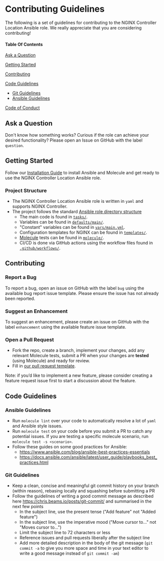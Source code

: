 # Contributing Guidelines

The following is a set of guidelines for contributing to the NGINX Controller Location Ansible role. We really appreciate that you are considering contributing!

#### Table Of Contents

[Ask a Question](#ask-a-question)

[Getting Started](#getting-started)

[Contributing](#contributing)

[Code Guidelines](#code-guidelines)
*   [Git Guidelines](#git-guidelines)
*   [Ansible Guidelines](#ansible-guidelines)

[Code of Conduct](https://github.com/nginxinc/ansible-role-nginx_controller_location/blob/main/CODE_OF_CONDUCT.md)

## Ask a Question

Don't know how something works? Curious if the role can achieve your desired functionality? Please open an Issue on GitHub with the label `question`.

## Getting Started

Follow our [Installation Guide](https://github.com/nginxinc/ansible-role-nginx_controller_location/blob/main/README.md#Installation) to install Ansible and Molecule and get ready to use the NGINX Controller Location Ansible role.

### Project Structure

*   The NGINX Controller Location Ansible role is written in `yaml` and supports NGINX Controller.
*   The project follows the standard [Ansible role directory structure](https://docs.ansible.com/ansible/latest/user_guide/playbooks_reuse_roles.html)
    *   The main code is found in [`tasks/`](https://github.com/nginxinc/ansible-role-nginx_controller_location/blob/main/tasks/).
    *   Variables can be found in [`defaults/main/`](https://github.com/nginxinc/ansible-role-nginx_controller_location/blob/main/defaults/main/).
    *   "Constant" variables can be found in [`vars/main.yml`](https://github.com/nginxinc/ansible-role-nginx_controller_location/blob/main/vars/main.yml).
    *   Configuration templates for NGINX can be found in [`templates/`](https://github.com/nginxinc/ansible-role-nginx_controller_location/blob/main/templates/).
    *   [Molecule](https://molecule.readthedocs.io/) tests can be found in [`molecule/`](https://github.com/nginxinc/ansible-role-nginx_controller_location/blob/main/molecule/).
    *   CI/CD is done via GitHub actions using the workflow files found in [`.github/workflows/`](https://github.com/nginxinc/ansible-role-nginx_controller_location/blob/main/.github/workflows/).

## Contributing

### Report a Bug

To report a bug, open an issue on GitHub with the label `bug` using the available bug report issue template. Please ensure the issue has not already been reported.

### Suggest an Enhancement

To suggest an enhancement, please create an issue on GitHub with the label `enhancement` using the available feature issue template.

### Open a Pull Request

*   Fork the repo, create a branch, implement your changes, add any relevant Molecule tests, submit a PR when your changes are **tested** (using Molecule) and ready for review.
*   Fill in [our pull request template](https://github.com/nginxinc/ansible-role-nginx_controller_location/blob/main/.github/pull_request_template.md).

Note: if you’d like to implement a new feature, please consider creating a feature request issue first to start a discussion about the feature.

## Code Guidelines

### Ansible Guidelines

*   Run `molecule lint` over your code to automatically resolve a lot of `yaml` and Ansible style issues.
*   Run `molecule test` on your code before you submit a PR to catch any potential issues. If you are testing a specific molecule scenario, run `molecule test -s <scenario>`.
*   Follow these guides on some good practices for Ansible:
    *   <https://www.ansible.com/blog/ansible-best-practices-essentials>
    *   <https://docs.ansible.com/ansible/latest/user_guide/playbooks_best_practices.html>

### Git Guidelines

*   Keep a clean, concise and meaningful git commit history on your branch (within reason), rebasing locally and squashing before submitting a PR
*   Follow the guidelines of writing a good commit message as described here <https://chris.beams.io/posts/git-commit/> and summarised in the next few points
    *   In the subject line, use the present tense ("Add feature" not "Added feature")
    *   In the subject line, use the imperative mood ("Move cursor to..." not "Moves cursor to...")
    *   Limit the subject line to 72 characters or less
    *   Reference issues and pull requests liberally after the subject line
    *   Add more detailed description in the body of the git message (`git commit -a` to give you more space and time in your text editor to write a good message instead of `git commit -am`)

